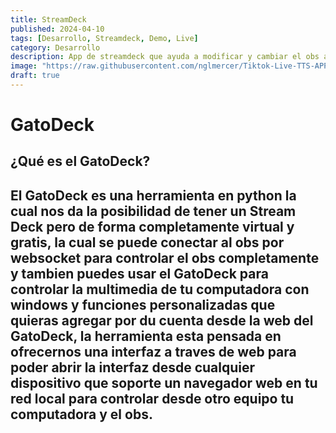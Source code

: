 ```yaml
---
title: StreamDeck
published: 2024-04-10
tags: [Desarrollo, Streamdeck, Demo, Live]
category: Desarrollo
description: App de streamdeck que ayuda a modificar y cambiar el obs asi como controles de audio y atajos.
image: "https://raw.githubusercontent.com/nglmercer/Tiktok-Live-TTS-APPv2/main/tikliveappview.png"
draft: true
---
```


# GatoDeck

## ¿Qué es el GatoDeck?
El **GatoDeck** es una herramienta en python la cual nos da la posibilidad de tener un **Stream Deck** pero de forma completamente virtual y gratis, la cual se puede conectar al obs por websocket para controlar el obs completamente y tambien puedes usar el GatoDeck para controlar la multimedia de tu computadora con windows y funciones personalizadas que quieras agregar por du cuenta desde la web del GatoDeck, la herramienta esta pensada en ofrecernos una interfaz a traves de web para poder abrir la interfaz desde cualquier dispositivo que soporte un navegador web en tu red local para controlar desde otro equipo tu computadora y el obs.
---
